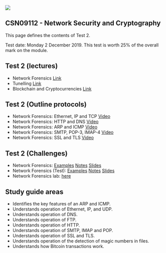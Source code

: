 <img src="https://github.com/billbuchanan/csn09112/blob/master/zadditional/top_csn09112.png"/>

## CSN09112 - Network Security and Cryptography

This page defines the contents of Test 2.

Test date: Monday 2 December 2019. This test is worth 25% of the overall mark on the module.

## Test 2 (lectures)

* Network Forensics [Link](http://www.asecuritysite.com/subjects/chapter09)
* Tunelling [Link](https://www.asecuritysite.com/cryptobook/crypto07)
* Blockchain and Cryptocurrencies [Link](http://www.asecuritysite.com/cryptobook/crypto10)

## Test 2 (Outline protocols)

* Network Forensics: Ethernet, IP and TCP [Video](https://www.youtube.com/watch?v=CGMtK4woT_I)
* Network Forensics: HTTP and DNS [Video](https://www.youtube.com/watch?v=C1NCH3S8NAQ)
* Network Forensics: ARP and ICMP [Video](https://www.youtube.com/watch?v=xVXa2jk7CxM)
* Network Forensics: SMTP, POP-3, IMAP-4 [Video](https://www.youtube.com/watch?v=1L4lKRMTzFM)
* Network Forensics: SSL and TLS [Video](https://www.youtube.com/watch?v=whPgoZpsu6Y)

## Test 2 (Challenges)

* Network Forensics: [Examples](https://asecuritysite.com/forensics/pcap) [Notes](https://asecuritysite.com/public/unit09.pdf) [Slides](https://asecuritysite.com/book_chap08.pdf)
* Network Forensics (Test): [Examples](https://asecuritysite.com/forensics/pcap) [Notes](https://asecuritysite.com/public/unit09.pdf) [Slides](https://asecuritysite.com/book_chap08.pdf)
* Network Forensics lab: [here](https://asecuritysite.com/log/csn09112_lab08.pdf)

## Study guide areas

* Identifies the key features of an ARP and ICMP.
* Understands operation of Ethernet, IP, and UDP.
* Understands operation of DNS.
* Understands operation of FTP.
* Understands operation of HTTP.
* Understands operation of SMTP, IMAP and POP.
* Understands operation of SSL and TLS.
* Understands operation of the detection of magic numbers in files.
* Understands how Bitcoin transactions work.

